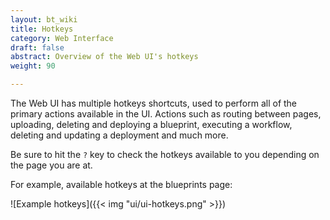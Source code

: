 ```yaml
---
layout: bt_wiki
title: Hotkeys
category: Web Interface
draft: false
abstract: Overview of the Web UI's hotkeys
weight: 90

---
```



The Web UI has multiple hotkeys shortcuts, used to perform all of the primary actions available in the UI. Actions such as routing between pages, uploading, deleting and deploying a blueprint, executing a workflow, deleting and updating a deployment and much more.

Be sure to hit the `?` key to check the hotkeys available to you depending on the page you are at.

For example, available hotkeys at the blueprints page:


![Example hotkeys]({{< img "ui/ui-hotkeys.png" >}})

